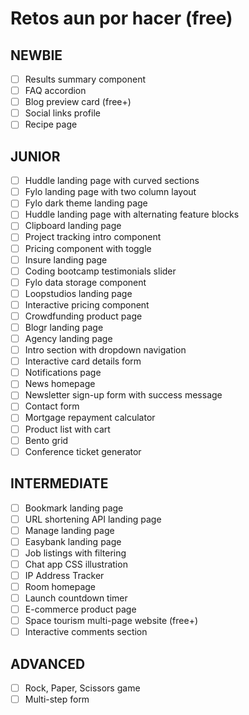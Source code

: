 # Retos aun por hacer (free)

## NEWBIE

- [ ] Results summary component
- [ ] FAQ accordion
- [ ] Blog preview card (free+)
- [ ] Social links profile
- [ ] Recipe page

## JUNIOR

- [ ] Huddle landing page with curved sections
- [ ] Fylo landing page with two column layout
- [ ] Fylo dark theme landing page
- [ ] Huddle landing page with alternating feature blocks
- [ ] Clipboard landing page
- [ ] Project tracking intro component
- [ ] Pricing component with toggle
- [ ] Insure landing page
- [ ] Coding bootcamp testimonials slider
- [ ] Fylo data storage component
- [ ] Loopstudios landing page
- [ ] Interactive pricing component
- [ ] Crowdfunding product page
- [ ] Blogr landing page
- [ ] Agency landing page
- [ ] Intro section with dropdown navigation
- [ ] Interactive card details form
- [ ] Notifications page
- [ ] News homepage
- [ ] Newsletter sign-up form with success message
- [ ] Contact form
- [ ] Mortgage repayment calculator
- [ ] Product list with cart
- [ ] Bento grid
- [ ] Conference ticket generator

## INTERMEDIATE

- [ ] Bookmark landing page
- [ ] URL shortening API landing page
- [ ] Manage landing page
- [ ] Easybank landing page
- [ ] Job listings with filtering
- [ ] Chat app CSS illustration
- [ ] IP Address Tracker
- [ ] Room homepage
- [ ] Launch countdown timer
- [ ] E-commerce product page
- [ ] Space tourism multi-page website (free+)
- [ ] Interactive comments section

## ADVANCED

- [ ] Rock, Paper, Scissors game
- [ ] Multi-step form
